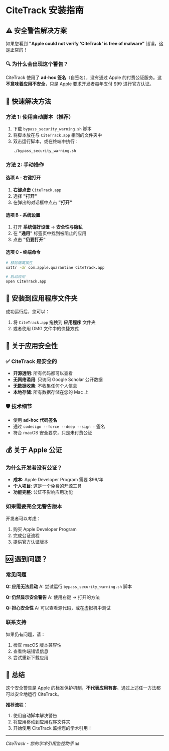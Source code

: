 # CiteTrack 安装指南

## ⚠️ 安全警告解决方案

如果您看到 **"Apple could not verify 'CiteTrack' is free of malware"** 错误，这是正常的！

### 🔍 为什么会出现这个警告？

CiteTrack 使用了 **ad-hoc 签名**（自签名），没有通过 Apple 的付费公证服务。这**不意味着应用不安全**，只是 Apple 要求开发者每年支付 $99 进行官方认证。

## 🚀 快速解决方法

### 方法 1: 使用自动脚本（推荐）

1. 下载 `bypass_security_warning.sh` 脚本
2. 将脚本放在与 `CiteTrack.app` 相同的文件夹中
3. 双击运行脚本，或在终端中执行：
   ```bash
   ./bypass_security_warning.sh
   ```

### 方法 2: 手动操作

#### 选项 A - 右键打开
1. **右键点击** `CiteTrack.app`
2. 选择 **"打开"**
3. 在弹出的对话框中点击 **"打开"**

#### 选项 B - 系统设置
1. 打开 **系统偏好设置** → **安全性与隐私**
2. 在 **"通用"** 标签页中找到被阻止的应用
3. 点击 **"仍要打开"**

#### 选项 C - 终端命令
```bash
# 移除隔离属性
xattr -dr com.apple.quarantine CiteTrack.app

# 启动应用
open CiteTrack.app
```

## 📱 安装到应用程序文件夹

成功运行后，您可以：

1. 将 `CiteTrack.app` 拖拽到 **应用程序** 文件夹
2. 或者使用 DMG 文件中的快捷方式

## 🔐 关于应用安全性

### ✅ CiteTrack 是安全的
- **开源透明**: 所有代码都可以查看
- **无网络滥用**: 只访问 Google Scholar 公开数据
- **无数据收集**: 不收集任何个人信息
- **本地存储**: 所有数据存储在您的 Mac 上

### 🛡️ 技术细节
- 使用 **ad-hoc 代码签名**
- 通过 `codesign --force --deep --sign -` 签名
- 符合 macOS 安全要求，只是未付费公证

## 💰 关于 Apple 公证

### 为什么开发者没有公证？
- **成本**: Apple Developer Program 需要 $99/年
- **个人项目**: 这是一个免费的开源工具
- **功能完整**: 公证不影响应用功能

### 如果需要完全无警告版本
开发者可以考虑：
1. 购买 Apple Developer Program
2. 完成公证流程
3. 提供官方认证版本

## 🆘 遇到问题？

### 常见问题

**Q: 应用无法启动**
A: 尝试运行 `bypass_security_warning.sh` 脚本

**Q: 仍然显示安全警告**
A: 使用右键 → 打开的方法

**Q: 担心安全性**
A: 可以查看源代码，或在虚拟机中测试

### 联系支持
如果仍有问题，请：
1. 检查 macOS 版本兼容性
2. 查看终端错误信息
3. 尝试重新下载应用

## 🎯 总结

这个安全警告是 Apple 的标准保护机制，**不代表应用有害**。通过上述任一方法都可以安全地运行 CiteTrack。

**推荐流程**：
1. 使用自动脚本解决警告
2. 将应用移动到应用程序文件夹
3. 开始使用 CiteTrack 监控您的学术引用！

---

*CiteTrack - 您的学术引用监控助手* 📊 